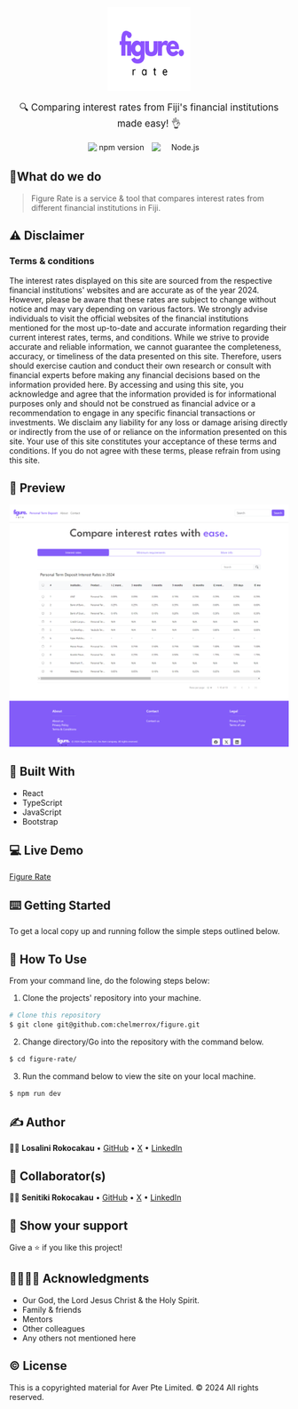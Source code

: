 <div align="center">
  <img src="./figure-rate/src/assets/figure-rate-logo-1.png" width="150" height="150" alt="Figure Rate Logo" />
  <p style="margin-top: 15px; font-size: 17px;">🔍 Comparing interest rates from Fiji's financial institutions made easy! 👌</p>
  <div style="display: flex; justify-content: center;">
    <img src="https://img.shields.io/badge/npm->=_10.2.4-blue" width="105" height="20" alt="npm version" style="margin-right: 10px;" />
    <img src="https://img.shields.io/badge/node.js->=_20.11.1-dark_green" width="105" height="20" alt="Node.js version" />
  </div>
</div>

## 🎯What do we do

> Figure Rate is a service & tool that compares interest rates from different financial institutions in Fiji.

## ⚠️ Disclaimer

### Terms & conditions

The interest rates displayed on this site are sourced from the respective financial institutions' websites and are accurate as of the year 2024. However, please be aware that these rates are subject to change without notice and may vary depending on various factors. We strongly advise individuals to visit the official websites of the financial institutions mentioned for the most up-to-date and accurate information regarding their current interest rates, terms, and conditions. While we strive to provide accurate and reliable information, we cannot guarantee the completeness, accuracy, or timeliness of the data presented on this site. Therefore, users should exercise caution and conduct their own research or consult with financial experts
before making any financial decisions based on the information provided here. By accessing and using this site, you acknowledge
and agree that the information provided is for informational purposes only and should not be construed as financial advice or
a recommendation to engage in any specific financial transactions or investments. We disclaim any liability for any
loss or damage arising directly or indirectly from the use of or reliance on the information presented on this site. Your use of
this site constitutes your acceptance of these terms and conditions. If you do not agree with these terms, please refrain from using this site.

## 📸 Preview

![screenshot](./figure-rate/src/assets/screenshot-1.png)

## 🔨 Built With

- React
- TypeScript
- JavaScript
- Bootstrap

## 💻 Live Demo

<a href="https://raw.githack.com/chelmerrox/figure/development/index.html">Figure Rate</a>

## ⌨️ Getting Started

To get a local copy up and running follow the simple steps outlined below.

## 🔧 How To Use

From your command line, do the folowing steps below:
​

1. Clone the projects' repository into your machine.

```bash
# Clone this repository
$ git clone git@github.com:chelmerrox/figure.git

```

2. Change directory/Go into the repository with the command below.

```bash
$ cd figure-rate/

```

3. Run the command below to view the site on your local machine.

```bash
$ npm run dev

```

## ✍️ Author

👩‍💻 **Losalini Rokocakau** • [GitHub](https://github.com/chelmerrox) • [X](https://twitter.com/chelmerrox) • [LinkedIn](https://www.linkedin.com/in/losalini-rokocakau)

## 🤝 Collaborator(s)

👨‍💻 **Senitiki Rokocakau** • [GitHub](https://github.com/senitiki) • [X](https://twitter.com/senitiki) • [LinkedIn](https://www.linkedin.com/in/senitiki-rokocakau)

## 🙏 Show your support

Give a ⭐️ if you like this project!

## 👨‍👩‍👧‍👦 Acknowledgments

- Our God, the Lord Jesus Christ & the Holy Spirit.
- Family & friends
- Mentors
- Other colleagues
- Any others not mentioned here

## ©️ License

This is a copyrighted material for Aver Pte Limited. ©️ 2024 All rights reserved.
